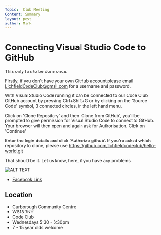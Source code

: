 ```yaml
---
Topic:  Club Meeting
Content: Summary
layout: post
author: Mark
---
```

Connecting Visual Studio Code to GitHub
===========================
This only has to be done once.

Firstly, if you don't have your own GitHub account please email LichfieldCodeClub@gmail.com for a username and password.

With Visual Studio Code running it can be connected to our Code Club GitHub account by pressing Ctrl+Shift+G or by clicking on the 'Source Code' symbol, 3 connected circles, in the left hand  menu.

Click on 'Clone Repository' and then 'Clone from GitHub', you'll be prompted to give permission for Visual Studio Code to connect to GitHub. Your browser will then open and again ask for Authorisation. Click on 'Continue'

Enter the login details and click 'Authorize github'. 
If you're asked which repository to clone, please use https://github.com/lichfieldcodeclub/hello-world.git

That should be it.
Let us know, here, if you have any problems

![ALT TEXT](https://scontent.fbhx6-1.fna.fbcdn.net/v/t1.6435-9/118005860_3017964994997247_2352315816706414406_n.png?stp=dst-png_p720x720&_nc_cat=104&ccb=1-7&_nc_sid=730e14&_nc_ohc=D9agMgOBWZEAX-LNcuJ&_nc_ht=scontent.fbhx6-1.fna&edm=AKK4YLsEAAAA&oh=00_AfDtL5o0wa82P6pginQqlsouhTwd2EvHRPKW4XSkJ_ki3A&oe=654E1C1E)

* [Facebook Link](https://www.facebook.com/1481985248595237/posts/3017995848327495/)

## Location

* Curborough Community Centre
* WS13 7NY
* Code Club
* Wednesdays 5:30 - 6:30pm
* 7 - 15 year olds welcome

